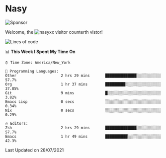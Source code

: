# Nasy

<!--
<p align="center">
<img height="200" src="https://github-readme-stats.vercel.app/api?username=nasyxx&count_private=true&show_icons=true&theme=dracula&include_all_commits=true"/>
<img height="200" src="https://github-readme-stats.vercel.app/api/top-langs/?username=nasyxx&theme=dracula&hide=html,jupyter+notebook&count_private=true&show_icons=true"/>
</p>

  
----------------
-->

![Sponsor](https://img.shields.io/static/v1.svg?label=Sponsor&message=%E2%9D%A4&logo=GitHub&style=flat&color=pink)
 
Welcome, the ![nasyxx visitor counter](https://count.getloli.com/get/@nasyxx?theme=rule34)th vistor!
 
<!--START_SECTION:waka-->
![Lines of code](https://img.shields.io/badge/From%20Hello%20World%20I%27ve%20Written-5.4%20million%20lines%20of%20code-blue)

📊 **This Week I Spent My Time On** 

```text
⌚︎ Time Zone: America/New_York

💬 Programming Languages: 
Other                    2 hrs 29 mins       ██████████████░░░░░░░░░░░   57.7% 
Org                      1 hr 37 mins        █████████░░░░░░░░░░░░░░░░   37.85% 
Git                      9 mins              █░░░░░░░░░░░░░░░░░░░░░░░░   3.82% 
Emacs Lisp               0 secs              ░░░░░░░░░░░░░░░░░░░░░░░░░   0.34% 
Nix                      0 secs              ░░░░░░░░░░░░░░░░░░░░░░░░░   0.29%

🔥 Editors: 
Zsh                      2 hrs 29 mins       ██████████████░░░░░░░░░░░   57.7% 
Emacs                    1 hr 49 mins        ██████████░░░░░░░░░░░░░░░   42.3%

```


 Last Updated on 28/07/2021
<!--END_SECTION:waka-->

<!-- ![visitors](https://visitor-badge.laobi.icu/badge?page_id=nasyxx.nasyxx) -->
